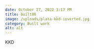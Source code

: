 ```yaml
---
date: October 27, 2022 3:17 PM
title: built06
image: /uploads/plata-kkd-inverted.jpg
category: Built work
alt: alt
---
```

K﻿KD